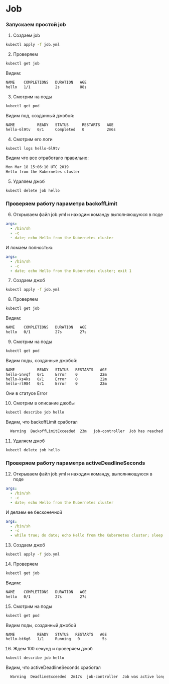 # Job

### Запускаем простой job

1) Создаем job

```bash
kubectl apply -f job.yml
```

2) Проверяем

```bash
kubectl get job
```

Видим:

```bash
NAME    COMPLETIONS   DURATION   AGE
hello   1/1           2s         88s
```

3) Смотрим на поды

```bash
kubectl get pod
```

Видим под, созданный джобой:

```bash
NAME          READY   STATUS      RESTARTS   AGE
hello-6l9tv   0/1     Completed   0          2m6s
```

4) Смотрим его логи

```bash
kubectl logs hello-6l9tv
```

Видим что все отработало правильно:

```bash
Mon Mar 18 15:06:10 UTC 2019
Hello from the Kubernetes cluster
```

5) Удаляем джоб

```bash
kubectl delete job hello
```

### Проверяем работу параметра backoffLimit

6) Открываем файл job.yml и находим командy выполняющуюся в поде

```yaml
args:
  - /bin/sh
  - -c
  - date; echo Hello from the Kubernetes cluster
```

И ломаем полностью:

```yaml
args:
  - /bin/sh
  - -c
  - date; echo Hello from the Kubernetes cluster; exit 1
```

7) Создаем джоб

```bash
kubectl apply -f job.yml
```

8) Проверяем

```bash
kubectl get job
```

Видим:

```bash
NAME    COMPLETIONS   DURATION   AGE
hello   0/1           27s        27s
```

9) Смотрим на поды

```bash
kubectl get pod
```

Видим поды, созданные джобой:

```bash
NAME          READY   STATUS   RESTARTS   AGE
hello-5nvqf   0/1     Error    0          22m
hello-ks4ks   0/1     Error    0          22m
hello-rl984   0/1     Error    0          22m
```

Они в статусе Error

10) Смотрим в описание джобы

```bash
kubectl describe job hello
```

Видим, что backoffLimit сработал

```bash
  Warning  BackoffLimitExceeded  23m   job-controller  Job has reached the specified backoff limit
```

11) Удаляем джоб

```bash
kubectl delete job hello
```

### Проверяем работу параметра activeDeadlineSeconds

12) Открываем файл job.yml и находим командy, выполняющуюся в поде

```yaml
args:
  - /bin/sh
  - -c
  - date; echo Hello from the Kubernetes cluster
```

И делаем ее бесконечной

```yaml
args:
  - /bin/sh
  - -c
  - while true; do date; echo Hello from the Kubernetes cluster; sleep 1; done
```

13) Создаем джоб

```bash
kubectl apply -f job.yml
```

14) Проверяем

```bash
kubectl get job
```

Видим:

```bash
NAME    COMPLETIONS   DURATION   AGE
hello   0/1           27s        27s
```

15) Смотрим на поды

```bash
kubectl get pod
```

Видим поды, созданный джобой

```bash
NAME          READY   STATUS   RESTARTS   AGE
hello-bt6g6   1/1     Running   0          5s
```

16) Ждем 100 секунд и проверяем джоб

```bash
kubectl describe job hello
```

Видим, что activeDeadlineSeconds сработал
```bash
  Warning  DeadlineExceeded  2m17s  job-controller  Job was active longer than specified deadline
```
